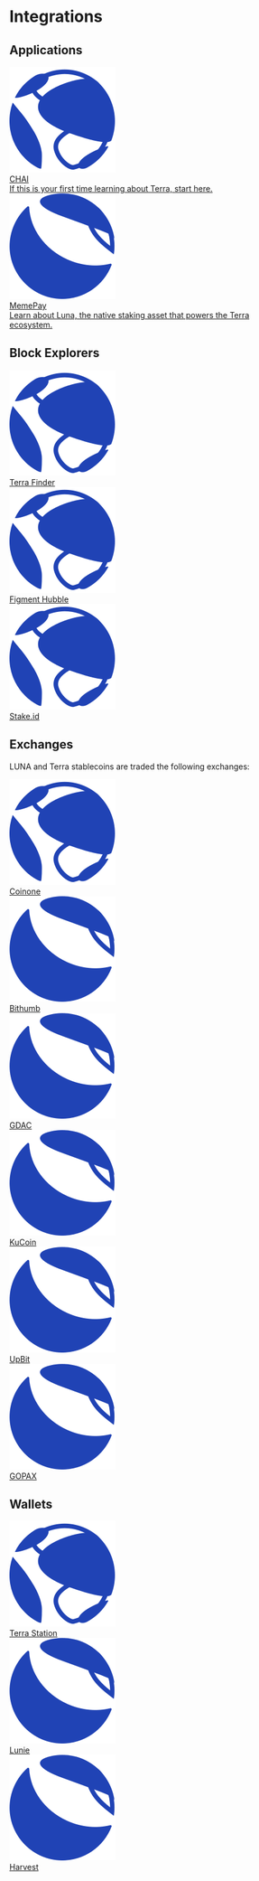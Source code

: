 # Integrations

## Applications

<div class="cards twoColumn">
  <a href="/terra" class="card">
    <img src="/img/icon_terra.svg"/>
    <div class="title">
      CHAI
    </div>
    <div class="text">
      If this is your first time learning about Terra, start here.
    </div>
  </a>
  <a href="/luna" class="card">
    <img src="/img/icon_luna.svg"/>
    <div class="title">
      MemePay
    </div>
    <div class="text">
      Learn about Luna, the native staking asset that powers the Terra ecosystem.
    </div>
  </a>
</div>

## Block Explorers

<div class="cards twoColumn">
  <a href="https://finder.terra.money/" class="card">
    <img src="/img/icon_terra.svg"/>
    <div class="title">
      Terra Finder
    </div>
    <div class="text">
    </div>
  </a>
  <a href="https://hubble.figment.network/terra/chains/columbus-3" class="card">
    <img src="/img/icon_terra.svg"/>
    <div class="title">
      Figment Hubble
    </div>
    <div class="text">
    </div>
  </a>
  <a href="https://terra.stake.id/#/" class="card">
    <img src="/img/icon_terra.svg"/>
    <div class="title">
      Stake.id
    </div>
    <div class="text">
    </div>
  </a>
</div>

## Exchanges

LUNA and Terra stablecoins are traded the following exchanges:

<div class="cards twoColumn">
  <a href="https://coinone.co.kr/" class="card">
    <img src="/img/icon_terra.svg"/>
    <div class="title">
      Coinone
    </div>
    <div class="text">
    </div>
  </a>
  <a href="https://www.bithumb.com/" class="card">
    <img src="/img/icon_luna.svg"/>
    <div class="title">
      Bithumb
    </div>
    <div class="text">
    </div>
  </a>
  <a href="https://www.gdac.com/" class="card">
    <img src="/img/icon_luna.svg"/>
    <div class="title">
      GDAC
    </div>
    <div class="text">
    </div>
  </a>
  <a href="https://www.kucoin.com/" class="card">
    <img src="/img/icon_luna.svg"/>
    <div class="title">
      KuCoin
    </div>
    <div class="text">
    </div>
  </a>
  <a href="http://upbit.com/" class="card">
    <img src="/img/icon_luna.svg"/>
    <div class="title">
      UpBit
    </div>
    <div class="text">
    </div>
  </a>
  <a href="https://www.gopax.co.kr/exchange/" class="card">
    <img src="/img/icon_luna.svg"/>
    <div class="title">
      GOPAX
    </div>
    <div class="text">
    </div>
  </a>
</div>

## Wallets

<div class="cards twoColumn">
  <a href="https://station.terra.money/" class="card">
    <img src="/img/icon_terra.svg"/>
    <div class="title">
      Terra Station
    </div>
    <div class="text">
    </div>
  </a>
      <a href="https://lunie.io/" class="card">
    <img src="/img/icon_luna.svg"/>
    <div class="title">
      Lunie
    </div>
    <div class="text">
    </div>
  </a>
  <a href="#" class="card disabled">
    <img src="/img/icon_luna.svg"/>
    <div class="title">
      Harvest
    </div>
    <div class="text">
    </div>
  </a>

</div>
